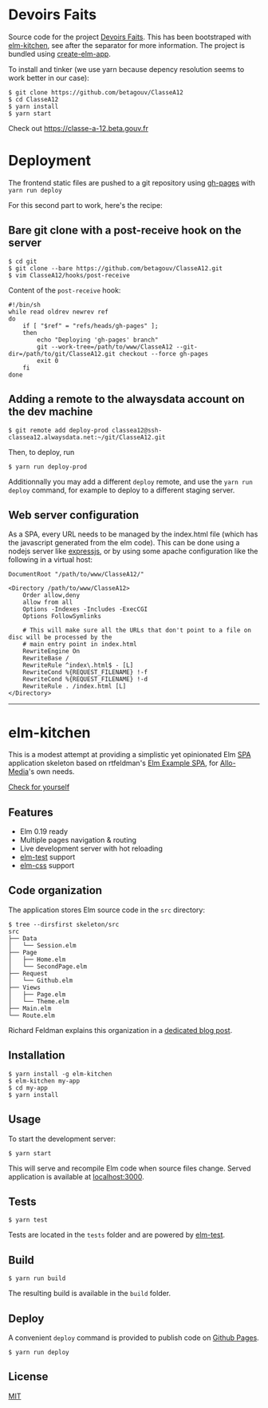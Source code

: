 # Devoirs Faits

Source code for the project [Devoirs Faits](https://beta.gouv.fr/startups/classe-a-12.html).
This has been bootstraped with [elm-kitchen](https://allo-media.github.io/elm-kitchen/), see after the separator for more information.
The project is bundled using [create-elm-app](https://github.com/halfzebra/create-elm-app).

To install and tinker (we use yarn because depency resolution seems to work better in our case):

```shell
$ git clone https://github.com/betagouv/ClasseA12
$ cd ClasseA12
$ yarn install
$ yarn start
```

Check out https://classe-a-12.beta.gouv.fr


# Deployment

The frontend static files are pushed to a git repository using [gh-pages](https://www.npmjs.com/package/gh-pages) with `yarn run deploy`

For this second part to work, here's the recipe:

## Bare git clone with a post-receive hook on the server

```shell
$ cd git
$ git clone --bare https://github.com/betagouv/ClasseA12.git
$ vim ClasseA12/hooks/post-receive
```

Content of the `post-receive` hook:

```shell
#!/bin/sh
while read oldrev newrev ref
do
    if [ "$ref" = "refs/heads/gh-pages" ];
    then
        echo "Deploying 'gh-pages' branch"
        git --work-tree=/path/to/www/ClasseA12 --git-dir=/path/to/git/ClasseA12.git checkout --force gh-pages
        exit 0
    fi
done
```

## Adding a remote to the alwaysdata account on the dev machine

```shell
$ git remote add deploy-prod classea12@ssh-classea12.alwaysdata.net:~/git/ClasseA12.git
```

Then, to deploy, run

```shell
$ yarn run deploy-prod
```

Additionnally you may add a different `deploy` remote, and use the `yarn run deploy` command, for example to deploy to a different staging server.

## Web server configuration

As a SPA, every URL needs to be managed by the index.html file (which has the
javascript generated from the elm code).
This can be done using a nodejs server like [expressjs](https://expressjs.com/), or by using some apache configuration like the following in a virtual host:

```
DocumentRoot "/path/to/www/ClasseA12/"

<Directory /path/to/www/ClasseA12>
    Order allow,deny
    allow from all
    Options -Indexes -Includes -ExecCGI
    Options FollowSymlinks

    # This will make sure all the URLs that don't point to a file on disc will be processed by the
    # main entry point in index.html
    RewriteEngine On
    RewriteBase /
    RewriteRule ^index\.html$ - [L]
    RewriteCond %{REQUEST_FILENAME} !-f
    RewriteCond %{REQUEST_FILENAME} !-d
    RewriteRule . /index.html [L]
</Directory>
```

----

# elm-kitchen

This is a modest attempt at providing a simplistic yet opinionated Elm [SPA](https://en.wikipedia.org/wiki/Single-page_application) application skeleton based on rtfeldman's [Elm Example SPA](https://github.com/rtfeldman/elm-spa-example/), for [Allo-Media](http://tech.allo-media.net/)'s own needs.

[Check for yourself](https://allo-media.github.io/elm-kitchen/)

## Features

- Elm 0.19 ready
- Multiple pages navigation & routing
- Live development server with hot reloading
- [elm-test](https://github.com/elm-community/elm-test) support
- [elm-css](http://package.elm-lang.org/packages/rtfeldman/elm-css/latest) support

## Code organization

The application stores Elm source code in the `src` directory:

```
$ tree --dirsfirst skeleton/src
src
├── Data
│   └── Session.elm
├── Page
│   ├── Home.elm
│   └── SecondPage.elm
├── Request
│   └── Github.elm
├── Views
│   ├── Page.elm
│   └── Theme.elm
├── Main.elm
└── Route.elm
```

Richard Feldman explains this organization in a [dedicated blog post](https://dev.to/rtfeldman/tour-of-an-open-source-elm-spa).

## Installation

```
$ yarn install -g elm-kitchen
$ elm-kitchen my-app
$ cd my-app
$ yarn install
```

## Usage

To start the development server:

```
$ yarn start
```

This will serve and recompile Elm code when source files change. Served application is available at [localhost:3000](http://localhost:3000/).

## Tests

```
$ yarn test
```

Tests are located in the `tests` folder and are powered by [elm-test](https://github.com/elm-community/elm-test).

## Build

```
$ yarn run build
```

The resulting build is available in the `build` folder.

## Deploy

A convenient `deploy` command is provided to publish code on [Github Pages](https://pages.github.com/).

```
$ yarn run deploy
```

## License

[MIT](https://opensource.org/licenses/MIT)

